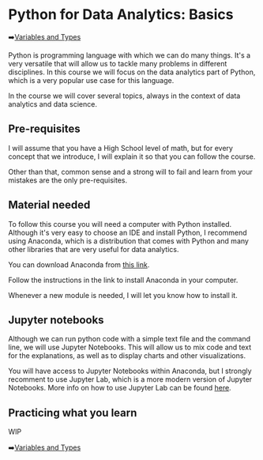 # Python for Data Analytics: Basics

:arrow_right:[Variables and Types](../02_variables_and_types/02_variables_and_types.md)

Python is programming language with which we can do many things. It's a very versatile that will allow us to tackle many problems in different disciplines. In this course we will focus on the data analytics part of Python, which is a very popular use case for this language.

In the course we will cover several topics, always in the context of data analytics and data science.

## Pre-requisites

I will assume that you have a High School level of math, but for every concept that we introduce, I will explain it so that you can follow the course.

Other than that, common sense and a strong will to fail and learn from your mistakes are the only pre-requisites.

## Material needed

To follow this course you will need a computer with Python installed. Although it's very easy to choose an IDE and install Python, I recommend using Anaconda, which is a distribution that comes with Python and many other libraries that are very useful for data analytics.

You can download Anaconda from [this link](https://docs.anaconda.com/anaconda/install/).

Follow the instructions in the link to install Anaconda in your computer.

Whenever a new module is needed, I will let you know how to install it.

## Jupyter notebooks

Although we can run python code with a simple text file and the command line, we will use Jupyter Notebooks. This will allow us to mix code and text for the explanations, as well as to display charts and other visualizations.

You will have access to Jupyter Notebooks within Anaconda, but I strongly recomment to use Jupyter Lab, which is a more modern version of Jupyter Notebooks. More info on how to use Jupyter Lab can be found [here](https://jupyterlab.readthedocs.io/en/latest/user/interface.html).

## Practicing what you learn

WIP

:arrow_right:[Variables and Types](../02_variables_and_types/02_variables_and_types.md)
